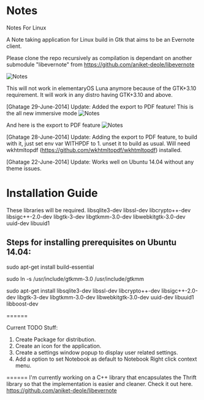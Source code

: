 Notes
=======
Notes For Linux

A Note taking application for Linux build in Gtk that aims to be an Evernote client.

Please clone the repo recursively as compilation is dependant on another submodule "libevernote" from https://github.com/aniket-deole/libevernote

<img src="http://goo.gl/dfu6lT" title="Notes" alt="Notes" />

This will not work in elementaryOS Luna anymore because of the GTK+3.10 requirement. It will work in any distro having GTK+3.10 and above.

[Ghatage 29-June-2014]  Update: Added the export to PDF feature!
This is the all new immersive mode
<img src="http://i60.tinypic.com/2mblvo.jpg" title="Immersive mode" alt="Notes" />

And here is the export to PDF feature
<img src="http://i62.tinypic.com/35kpmj6.jpg" title="Immersive mode" alt="Notes" />


[Ghatage 28-June-2014]  Update: Adding the export to PDF feature, to build with it, just set env var WITHPDF to 1.
                                unset it to build as usual.
                                Will need wkhtmltopdf (https://github.com/wkhtmltopdf/wkhtmltopdf) installed.
                                
[Ghatage 22-June-2014]  Update: Works well on Ubuntu 14.04 without any theme issues.

Installation Guide
==================

These libraries will be required.
libsqlite3-dev libssl-dev libcrypto++-dev libsigc++-2.0-dev libgtk-3-dev libgtkmm-3.0-dev libwebkitgtk-3.0-dev uuid-dev libuuid1

Steps for installing prerequisites on Ubuntu 14.04:
---------------------------------------------------
sudo apt-get install build-essential

sudo ln -s /usr/include/gtkmm-3.0 /usr/include/gtkmm

sudo apt-get install libsqlite3-dev libssl-dev libcrypto++-dev libsigc++-2.0-dev libgtk-3-dev libgtkmm-3.0-dev libwebkitgtk-3.0-dev uuid-dev libuuid1 libboost-dev

======

Current TODO Stuff: <br/>
1. Create Package for distribution. <br/>
2. Create an icon for the application.<br/>
3. Create a settings window popup to display user related settings.<br/>
4. Add a option to set Notebook as default to Notebook Right click context menu.<br/>

======
I'm currently working on a C++ library that encapsulates the Thrift library so that the implementation is easier and cleaner. Check it out here. https://github.com/aniket-deole/libevernote

